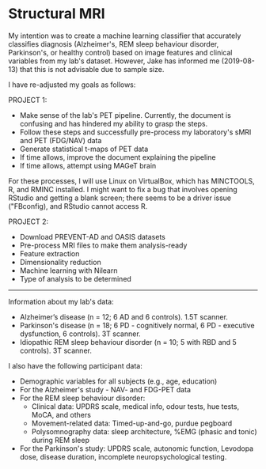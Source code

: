 # Structural MRI
My intention was to create a machine learning classifier that accurately classifies diagnosis (Alzheimer's, REM sleep behaviour disorder, Parkinson's, or healthy control) based on image features and clinical variables from my lab's dataset. However, Jake has informed me (2019-08-13) that this is not advisable due to sample size.   

I have re-adjusted my goals as follows:  

PROJECT 1:  

- Make sense of the lab's PET pipeline. Currently, the document is confusing and has hindered my ability to grasp the steps.
- Follow these steps and successfully pre-process my laboratory's sMRI and PET (FDG/NAV) data
- Generate statistical t-maps of PET data
- If time allows, improve the document explaining the pipeline 
- If time allows, attempt using MAGeT brain

For these processes, I will use Linux on VirtualBox, which has MINCTOOLS, R, and RMINC installed. I might want to fix a bug that involves opening RStudio and getting a blank screen; there seems to be a driver issue ("FBconfig), and RStudio cannot access R. 

PROJECT 2: 

- Download PREVENT-AD and OASIS datasets
- Pre-process MRI files to make them analysis-ready
- Feature extraction
- Dimensionality reduction
- Machine learning with Nilearn 
- Type of analysis to be determined

----------------------------

Information about my lab's data: 

- Alzheimer’s disease (n = 12; 6 AD and 6 controls). 1.5T scanner. 
- Parkinson's disease (n = 18; 6 PD - cognitively normal, 6 PD - executive dysfunction, 6 controls). 3T scanner. 
- Idiopathic REM sleep behaviour disorder (n = 10; 5 with RBD and 5 controls). 3T scanner. 
 
I also have the following participant data:

- Demographic variables for all subjects (e.g., age, education)
- For the Alzheimer's study - NAV- and FDG-PET data
- For the REM sleep behaviour disorder: 
    - Clinical data: UPDRS scale, medical info, odour tests, hue tests, MoCA, and others
    - Movement-related data: Timed-up-and-go, purdue pegboard
    - Polysomnography data: sleep architecture, %EMG (phasic and tonic) during REM sleep
- For the Parkinson's study: UPDRS scale, autonomic function, Levodopa dose, disease duration, incomplete neuropsychological testing. 
